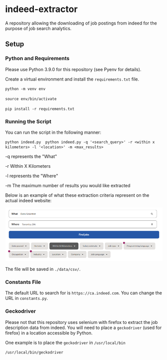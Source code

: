 # indeed-extractor
A repository allowing the downloading of job postings from indeed for the purpose of job search analytics.

## Setup

### Python and Requirements

Please use Python 3.9.0 for this repository (see Pyenv for details).

Create a virtual environment and install the `requirements.txt` file.

```
python -m venv env

source env/bin/activate

pip install -r requirements.txt
```

### Running the Script

You can run the script in the following manner:

```
python indeed.py  python indeed.py -q '<search_query>' -r <within x kilometers> -l '<location>' -m <max_results>
```

-q represents the "What"

-r Within X Kilometers

-l represents the "Where"

-m The maximum number of results you would like extracted

Below is an example of what these extraction criteria represent on the actual indeed website:

[![alt text](/images/indeed.png " ")](/images/indeed.png)

The file will be saved in `./data/csv/`.

### Constants File

The default URL to search for is `https://ca.indeed.com`. You can change the URL in `constants.py`.

### Geckodriver

Please not that this repository uses selenium with firefox to extract the job description data from indeed. You will need to place a `geckodriver` (used for firefox) in a location accessible by Python. 

One example is to place the `geckodriver` in `/usr/local/bin`

```
/usr/local/bin/geckodriver
```


